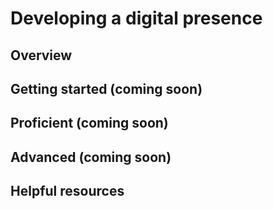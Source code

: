# Developing a digital presence

## Overview 


## Getting started (coming soon)


## Proficient (coming soon)


## Advanced (coming soon)


## Helpful resources    
